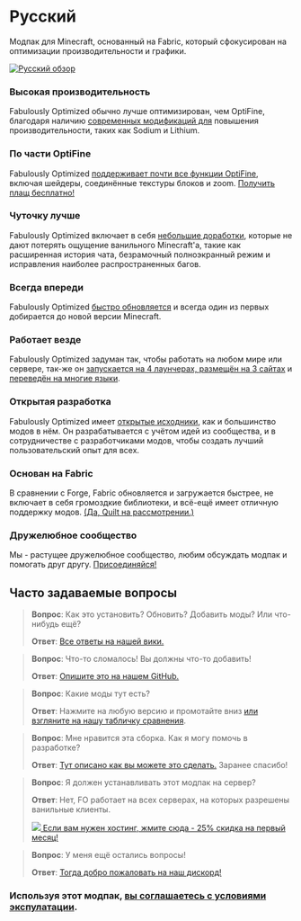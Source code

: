 # Русский

Модпак для Minecraft, основанный на Fabric, который сфокусирован на оптимизации производительности и графики.

[![Русский обзор](https://img.youtube.com/vi/3Oylcgt1nyw/maxresdefault.jpg)](https://www.youtube.com/watch?v=3Oylcgt1nyw)

### Высокая производительность

Fabulously Optimized обычно лучше оптимизирован, чем OptiFine, благодаря наличию [современных модификаций для][1] повышения производительности, таких как Sodium и Lithium.

### По части OptiFine

Fabulously Optimized [поддерживает почти все функции OptiFine][2], включая шейдеры, соединённые текстуры блоков и zoom. [Получить плащ бесплатно!][3]

### Чуточку лучше

Fabulously Optimized включает в себя [небольшие доработки][4], которые не дают потерять ощущение ванильного Minecraft'a, такие как расширенная история чата, безрамочный полноэкранный режим и исправления наиболее распространенных багов.

### Всегда впереди

Fabulously Optimized [быстро обновляется][5] и всегда один из первых добирается до новой версии Minecraft.

### Работает везде

Fabulously Optimized задуман так, чтобы работать на любом мире или сервере, так-же он [запускается на 4 лаунчерах, размещён на 3 сайтах][6] и [переведён на многие языки][7].

### Открытая разработка

Fabulously Optimized имеет [открытые исходники][8], как и большинство модов в нём. Он разрабатывается с учётом идей из сообщества, и в сотрудничестве с разработчиками модов, чтобы создать лучший пользовательский опыт для всех.

### Основан на Fabric

В сравнении с Forge, Fabric обновляется и загружается быстрее, не включает в себя громоздкие библиотеки, и всё-ещё имеет отличную поддержку модов. [(Да, Quilt на рассмотрении.)][9]

### Дружелюбное сообщество

Мы - растущее дружелюбное сообщество, любим обсуждать модпак и помогать друг другу. [Присоединяйся!][10]

## Часто задаваемые вопросы

> **Вопрос**: Как это установить? Обновить? Добавить моды? Или что-нибудь ещё?
> 
> **Ответ**: [Все ответы на нашей вики.][11]


> **Вопрос**: Что-то сломалось! Вы должны что-то добавить!
> 
> **Ответ**: [Опишите это на нашем GitHub.][8]


> **Вопрос**: Какие моды тут есть? 
> 
> **Ответ**: Нажмите на любую версию и промотайте вниз [или взгляните на нашу табличку сравнения][12].


> **Вопрос**: Мне нравится эта сборка. Как я могу помочь в разработке?
> 
> **Ответ**: [Тут описано как вы можете это сделать.][16] Заранее спасибо!


> **Вопрос**: Я должен устанавливать этот модпак на сервер?
> 
> **Ответ**: Нет, FO работает на всех серверах, на которых разрешены ванильные клиенты.
> 
> [![](https://i.ibb.co/gr9mSxW/image.png) Если вам нужен хостинг, жмите сюда - 25% скидка на первый месяц!][14]


> **Вопрос**: У меня ещё остались вопросы!
> 
> **Ответ**: [Тогда добро пожаловать на наш дискорд!][10]

### Используя этот модпак, [вы соглашаетесь с условиями экспулатации][15].

[1]: https://github.com/Fabulously-Optimized/fabulously-optimized/blob/main/INCLUDED-MODS.md#smooth
[2]: https://fabulously-optimized.gitbook.io/modpack/readme/give-up-optifine
[3]: https://fabulously-optimized.gitbook.io/modpack/readme/free-cape
[4]: https://github.com/Fabulously-Optimized/fabulously-optimized/blob/main/INCLUDED-MODS.md#functional
[5]: https://github.com/Fabulously-Optimized/fabulously-optimized/blob/main/CHANGELOG.md
[6]: https://github.com/Fabulously-Optimized/fabulously-optimized#downloads
[7]: https://fabulously-optimized.gitbook.io/modpack/readme/language-support
[8]: https://github.com/Fabulously-Optimized/fabulously-optimized
[9]: https://github.com/Fabulously-Optimized/fabulously-optimized/issues/257
[10]: https://discord.gg/yxaXtaQqdB
[11]: https://fabulously-optimized.gitbook.io/modpack/
[12]: https://github.com/Fabulously-Optimized/fabulously-optimized/blob/main/INCLUDED-MODS.md
[13]: https://fabulously-optimized.gitbook.io/modpack/readme/server-setup
[14]: https://www.bisecthosting.com/clients/aff.php?aff=2604
[15]: https://github.com/Fabulously-Optimized/fabulously-optimized#disclaimers
[16]: https://github.com/Fabulously-Optimized/fabulously-optimized/blob/main/CONTRIBUTING.md
